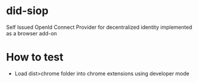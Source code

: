 # did-siop
Self Issued OpenId Connect Provider for decentralized identity implemented as a browser add-on

# How to test
* Load dist>chrome folder into chrome extensions using developer mode
